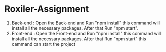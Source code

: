 # Roxiler-Assignment
1) Back-end : Open the Back-end and Run "npm install" this command will install all the necessary packages.
              After that Run "npm start".
2) Front-end : Open the Front-end and Run "npm install" this command will install all the necessary packages.
               After that Run "npm start" this cammand can start the project 
